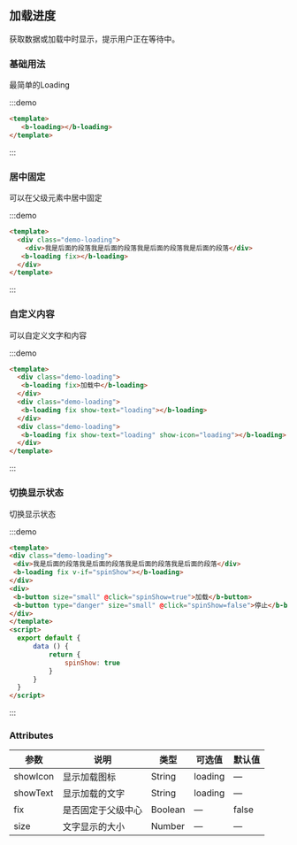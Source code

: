 ## 加载进度

<template>
    <div style="position: absolute;top:20px;right:40px;width:200px;">
      <b-anchor>
        <b-anchor-link href="#ji-chu-yong-fa" title="基础用法"></b-anchor-link>
        <b-anchor-link href="#ju-zhong-gu-ding" title="居中固定"></b-anchor-link>
        <b-anchor-link href="#zi-ding-yi-nei-rong" title="自定义内容"></b-anchor-link>
        <b-anchor-link href="#qie-huan-xian-shi-zhuang-tai" title="切换显示状态"></b-anchor-link>
        <b-anchor-link href="#attributes" title=" Attributes"></b-anchor-link>
      </b-anchor>
    </div>
</template>

获取数据或加载中时显示，提示用户正在等待中。

### 基础用法

最简单的Loading

:::demo 

```html
<template>
   <b-loading></b-loading>
</template>
```
:::

### 居中固定

可以在父级元素中居中固定

:::demo 
```html
<template>
  <div class="demo-loading">
    <div>我是后面的段落我是后面的段落我是后面的段落我是后面的段落</div>
   <b-loading fix></b-loading>
  </div>
</template>
```
:::

### 自定义内容

可以自定义文字和内容

:::demo 
```html
<template>
  <div class="demo-loading">
   <b-loading fix>加载中</b-loading>
  </div>
  <div class="demo-loading">
   <b-loading fix show-text="loading"></b-loading>
  </div>
  <div class="demo-loading">
   <b-loading fix show-text="loading" show-icon="loading"></b-loading>
  </div>
</template>
```
:::

### 切换显示状态

切换显示状态

:::demo 
```html
<template>
<div class="demo-loading">
 <div>我是后面的段落我是后面的段落我是后面的段落我是后面的段落</div>
 <b-loading fix v-if="spinShow"></b-loading>
</div>
<div>
 <b-button size="small" @click="spinShow=true">加载</b-button>
 <b-button type="danger" size="small" @click="spinShow=false">停止</b-button>
</div>
</template>
<script>
  export default {
      data () {
          return {
              spinShow: true
          }
      }
  }
</script>
```
:::

### Attributes

| 参数      | 说明    | 类型      | 可选值       | 默认值   |
|---------- |-------- |---------- |-------------  |-------- |
| showIcon     |  显示加载图标   | String  |   loading        |   —   |
| showText   |  显示加载的文字   | String  |   loading  |  —    |
| fix   |  是否固定于父级中心   | Boolean  |   —   | false   |
| size  |  文字显示的大小  | Number  |   —   |  —    |
